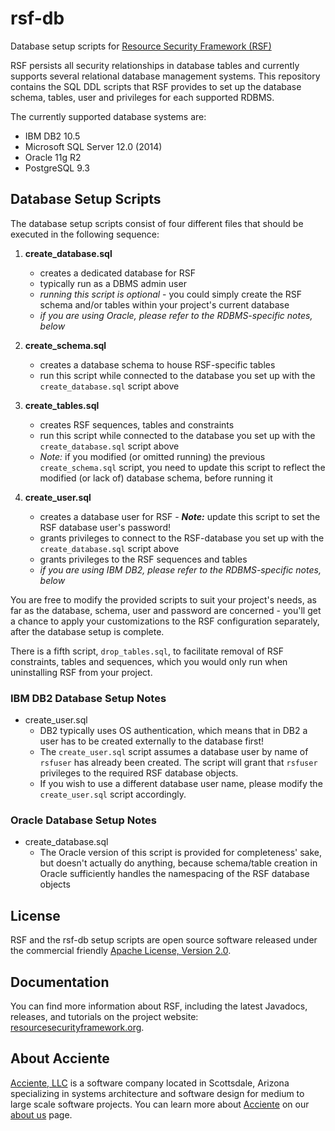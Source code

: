 rsf-db
======

Database setup scripts for [Resource Security Framework (RSF)](https://github.com/acciente/rsf)

RSF persists all security relationships in database tables and currently supports several relational database management systems.
This repository contains the SQL DDL scripts that RSF provides to set up the database schema, tables, user and privileges for each supported RDBMS.

The currently supported database systems are:

- IBM DB2 10.5
- Microsoft SQL Server 12.0 (2014)
- Oracle 11g R2
- PostgreSQL 9.3

## Database Setup Scripts
The database setup scripts consist of four different files that should be executed in the following sequence:

1. **create_database.sql**
    + creates a dedicated database for RSF
    + typically run as a DBMS admin user
    + _running this script is optional_ - you could simply create the RSF schema and/or tables within your project's current database
    + _if you are using Oracle, please refer to the RDBMS-specific notes, below_

1. **create_schema.sql**
    + creates a database schema to house RSF-specific tables
    + run this script while connected to the database you set up with the `create_database.sql` script above

1. **create_tables.sql**
    + creates RSF sequences, tables and constraints
    + run this script while connected to the database you set up with the `create_database.sql` script above
    + _Note:_ if you modified (or omitted running) the previous `create_schema.sql` script, you need to update this script to reflect the modified (or lack of) database schema, before running it

1. **create_user.sql**
    + creates a database user for RSF - _**Note:**_ update this script to set the RSF database user's password!
    + grants privileges to connect to the RSF-database you set up with the `create_database.sql` script above
    + grants privileges to the RSF sequences and tables
    + _if you are using IBM DB2, please refer to the RDBMS-specific notes, below_

You are free to modify the provided scripts to suit your project's needs, as far as the database, schema, user and password are concerned - you'll get a chance to apply your customizations to the RSF configuration separately, after the database setup is complete.

There is a fifth script, `drop_tables.sql`, to facilitate removal of RSF constraints, tables and sequences, which you would only run when uninstalling RSF from your project.

### IBM DB2 Database Setup Notes
- create_user.sql
    + DB2 typically uses OS authentication, which means that in DB2 a user has to be created externally to the database first!
    + The `create_user.sql` script assumes a database user by name of `rsfuser` has already been created.
    The script will grant that `rsfuser` privileges to the required RSF database objects.
    + If you wish to use a different database user name, please modify the `create_user.sql` script accordingly.

### Oracle Database Setup Notes
- create_database.sql
    + The Oracle version of this script is provided for completeness' sake, but doesn't actually do anything, because schema/table creation in Oracle sufficiently handles the namespacing of the RSF database objects

## License
RSF and the rsf-db setup scripts are open source software released under the commercial friendly [Apache License, Version 2.0](http://www.apache.org/licenses/LICENSE-2.0).

## Documentation
You can find more information about RSF, including the latest Javadocs, releases, and tutorials on the project website:
[resourcesecurityframework.org](http://resourcesecurityframework.org).

## About Acciente
[Acciente, LLC](http://www.acciente.com) is a software company located in Scottsdale, Arizona specializing in systems architecture and software design for medium to large scale software projects.
You can learn more about [Acciente](http://www.acciente.com) on our [about us](http://www.acciente.com/index.php?cid=about) page.
